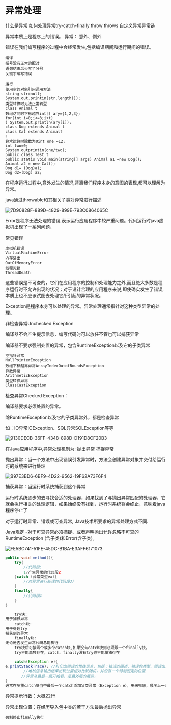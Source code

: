 # 异常处理

什么是异常
如何处理异常try-catch-finally
throw
throws
自定义异常异常链

异常本质上是程序上的错误。
异常：
意外、例外

错误在我们编写程序的过程中会经常发生,包括编译期间和运行期间的错误。

```
编译
括号没有正常的配对
语句结束后少写了分号
关键宇编写错误
```

```
运行
使用空的对象引用调用方法
string str=null;
5ystem.out.printin(str.length());
类型转换时无法正常转型
class Animal t
数组访问时下标越界int[] ary={1,2,3};
for(int i=0;i<=3;i+t)
) System.out.println(ary[i]);
class Dog extends Animal t
class Cat extends Animalf
।
算术运算时除数为0int one =12;
int two=0;
System.outprintin(one/two);
public class Test t
public statis void main(string[] args) Animal a1 =new Dog();
Animal a2 = new Cat();
Dog d1= (Dog)a1;
Dog d2=(Dog) a2;
```

在程序运行过程中,意外发生的情况,背离我们程序本身的意图的表现,都可以理解为 异常。

java通过throwable和其相关子类对异常进行描述

![7D90828F-889D-4829-899E-793C0864065C](https://tva1.sinaimg.cn/large/007S8ZIlly1ghf2ydu9i9j309w048dgc.jpg)

Error是程序无法处理的错误,表示运行应用程序中较严重问题。代码运行时java虚拟机出现了一系列问题，

常见错误

```
虚拟机错误
VirtualMachineError
内存溢出
OutOfMemoryError
线程死锁
ThreadDeath
```

这些错误是不可查的，它们在应用程序的控制和处理能力之外,而且绝大多数是程序运行时不允许出现的状况；对于设计合理的应用程序来说,即使确实发生了错误,本质上也不应该试图去处理它所引起的异常状况。

Exception是程序本身可以处理的异常。异常处理通常指针对这种类型异常的处理。

非检查异常Unchecked Exception

编译器不会产生提示信息，编写代码时可以放任不管也可以捕获异常

编译器不要求强制处置的异常，包含RuntimeException以及它的子类异常

```
空指针异常
NullPointerException
数组下标越界异常ArrayIndexOutofBoundsException
算数异常
ArithmeticException
类型转换异常
ClassCastException
```

检查异常Checked Exception：

编译器要求必须处置的异常。

除RuntimeException以及它的子类异常外，都是检查异常

如：IO异常IOException、SQL异常SOLException等等

![9130DECB-36FF-4348-898D-D191D8CF20B3](https://tva1.sinaimg.cn/large/007S8ZIlly1ghf389yjryj30jl0a4ad2.jpg)

在Java应用程序中,异常处理机制为:
抛出异常
捕捉异常

抛出异常：当一个方法中出现错误引发异常时，方法会创建异常对象并交付给运行时的系统来进行处理

![B97E3BD6-6BF9-4D22-9562-19F62A73F6F4](https://tva1.sinaimg.cn/large/007S8ZIlly1ghf3awd2taj30cz05qwf4.jpg)

捕获异常：当运行时系统捕获到这个异常

运行时系统逐步的去寻找合适的处理器，如果找到了与抛出异常匹配的处理器，它就会执行相关的处理逻辑，如果始终没有找到，运行时系统将会终止，意味着java程序停止了 

对于运行时异常、错误或可查异常, Java技术所要求的异常处理方式不同.

Java规定
-对于可查异常必须捕捉、或者声明抛出允许忽略不可查的RuntimeException
(含子类)和Error(含子类)。

![FE5BC741-51FE-45DC-B1BA-E3AFF6171073](https://tva1.sinaimg.cn/large/007S8ZIlly1ghf3m2bk73j30fz086wh1.jpg)

```java
public void method(){
    try{
        //代码段:
        1/产生异常的代码段2
    }catch (异常类型ex){
        //对异常进行处理的代码段3)
    }
    finally{
        //代码段4
    }
}

	try块:
用于捕获异常
    catch块:
用于处理try
捕获到的异常
    finally块:
无论是否发生异常代码总能执行
    try块后可接零个或多个catch块,如果没有catch块则必须跟一个finally块。
    try不能单独存在，catch、finally没有try也不能单独存在
    
    catch(Exception e){
e.printStackTrace); //打印出错误的堆栈信息，包括：错误的描述、错误的类型、错误出现的位置
        //堆栈信息输出结果出现位置相对比较随机，并没有一个特别固定的位置
       //异常从最后一层开始看，是最外层的展示，
}
通常在多重catch块当中最后一个catch添加父类异常（Exception e），用来兜底，顺序上一定是在最后
```

异常提示行数：大概22行

异常出现位置：在经历导入包中类的若干方法最后抛出异常

```
强制终止finally执行

```

